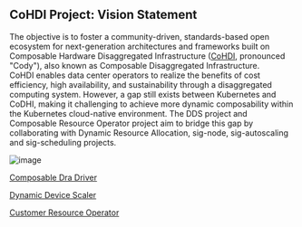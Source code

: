 ## CoHDI Project: Vision Statement
The objective is to foster a community-driven, standards-based open ecosystem for next-generation architectures and frameworks built on Composable Hardware Disaggregated Infrastructure ([CoHDI](https://github.com/CoHDI/.github/blob/main/README.md), pronounced "Cody"), also known as Composable Disaggregated Infrastructure.  
CoHDI enables data center operators to realize the benefits of cost efficiency, high availability, and sustainability through a disaggregated computing system.
However, a gap still exists between Kubernetes and CoDHI, making it challenging to achieve more dynamic composability within the Kubernetes cloud-native environment.
The DDS project and Composable Resource Operator project aim to bridge this gap by collaborating with Dynamic Resource Allocation, sig-node, sig-autoscaling and sig-scheduling projects.

![image](https://github.com/user-attachments/assets/d051630b-00dd-43f9-aef7-9177ae73bb57)

[Composable Dra Driver](https://github.com/InfraDDS/composable-dra-driver)

[Dynamic Device Scaler](https://github.com/InfraDDS/dynamic-device-scaler)

[Customer Resource Operator](https://github.com/InfraDDS/composable-resource-operator)
